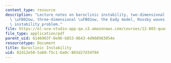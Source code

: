 ```yaml
---
content_type: resource
description: "Lecture notes on baroclinic instability, two-dimensional barotropic\
  \ \uFB02ow, three-dimensional \uFB02ow, the Eady model, Rossby waves, and the Rayleigh\
  \ instability problem."
file: https://ol-ocw-studio-app-qa.s3.amazonaws.com/courses/12-803-quasi-balanced-circulations-in-oceans-and-atmospheres-fall-2009/02d12e505a60f5c16a0c865d27d34f04_MIT12_803F09_lec19.pdf
file_type: application/pdf
parent_uid: 6146903f-0e96-b853-0643-4d968983054e
resourcetype: Document
title: Baroclinic Instability
uid: 02d12e50-5a60-f5c1-6a0c-865d27d34f04
---
```

